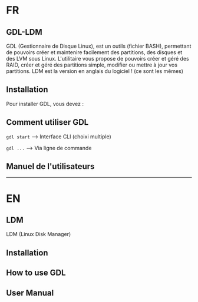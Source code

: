 # FR 

## GDL-LDM
GDL (Gestionnaire de Disque Linux), est un outils (fichier BASH), permettant de pouvoirs créer et maintenire facilement des partitions, des disques et des LVM sous Linux. L'utilitaire vous propose de pouvoirs créer et géré des RAID, créer et géré des partitions simple, modifier ou mettre à jour vos partitions. LDM est la version en anglais du logiciel ! (ce sont les mêmes)


## Installation
Pour installer GDL, vous devez : 

## Comment utiliser GDL

`gdl start` --> Interface CLI (choixi multiple)

`gdl ...` --> Via ligne de commande

## Manuel de l'utilisateurs

---


# EN

## LDM
LDM (Linux Disk Manager)
## Installation


## How to use GDL


## User Manual